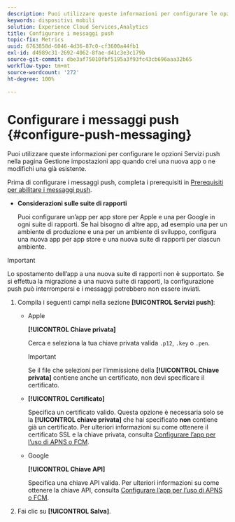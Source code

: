 ```yaml
---
description: Puoi utilizzare queste informazioni per configurare le opzioni Servizi push nella pagina Gestione impostazioni app quando crei una nuova app o ne modifichi una già esistente.
keywords: dispositivi mobili
solution: Experience Cloud Services,Analytics
title: Configurare i messaggi push
topic-fix: Metrics
uuid: 6763858d-6046-4d36-87c0-cf3600a44fb1
exl-id: d4989c31-2692-4062-8fae-d41c3e3c179b
source-git-commit: dbe3af75010fbf5195a3f93fc43cb696aaa32b65
workflow-type: tm+mt
source-wordcount: '272'
ht-degree: 100%

---
```


# Configurare i messaggi push {#configure-push-messaging}

Puoi utilizzare queste informazioni per configurare le opzioni Servizi push nella pagina Gestione impostazioni app quando crei una nuova app o ne modifichi una già esistente.

Prima di configurare i messaggi push, completa i prerequisiti in [Prerequisiti per abilitare i messaggi push](/help/using/c-manage-app-settings/c-mob-confg-app/configure-push-messaging/prerequisites-push-messaging.md).

* **Considerazioni sulle suite di rapporti**

   Puoi configurare un’app per app store per Apple e una per Google in ogni suite di rapporti. Se hai bisogno di altre app, ad esempio una per un ambiente di produzione e una per un ambiente di sviluppo, configura una nuova app per app store e una nuova suite di rapporti per ciascun ambiente.

>[!IMPORTANT]
>
>Lo spostamento dell’app a una nuova suite di rapporti non è supportato. Se si effettua la migrazione a una nuova suite di rapporti, la configurazione push può interrompersi e i messaggi potrebbero non essere inviati.

1. Compila i seguenti campi nella sezione **[!UICONTROL Servizi push]**:

   * Apple

      **[!UICONTROL Chiave privata]**

      Cerca e seleziona la tua chiave privata valida `.p12`, `.key` o `.pen`.

      >[!IMPORTANT]
      >Se il file che selezioni per l’immissione della **[!UICONTROL Chiave privata]** contiene anche un certificato, non devi specificare il certificato.

   * **[!UICONTROL Certificato]**

      Specifica un certificato valido. Questa opzione è necessaria solo se la **[!UICONTROL chiave privata]** che hai specificato **non** contiene già un certificato. Per ulteriori informazioni su come ottenere il certificato SSL e la chiave privata, consulta [Configurare l’app per l’uso di APNS o FCM](/help/using/c-manage-app-settings/c-mob-confg-app/configure-push-messaging/configure-app-apns-gcm.md).

   * Google

      **[!UICONTROL Chiave API]**

      Specifica una chiave API valida. Per ulteriori informazioni su come ottenere la chiave API, consulta [Configurare l’app per l’uso di APNS o FCM](/help/using/c-manage-app-settings/c-mob-confg-app/configure-push-messaging/configure-app-apns-gcm.md).

2. Fai clic su **[!UICONTROL Salva]**.
